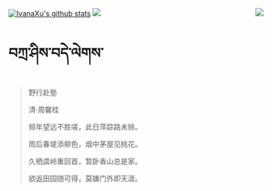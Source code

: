 [![IvanaXu's github stats](https://github-readme-stats.vercel.app/api?username=IvanaXu&show_icons=true&theme=vue-dark)](https://github.com/anuraghazra/github-readme-stats)
<img align="right" src="https://github-readme-stats.vercel.app/api/top-langs/?username=IvanaXu&langs_count=7&theme=graywhite" />
<img src="https://github-readme-stats.vercel.app/api/wakatime?username=IvanaXu&layout=compact&langs_count=6&theme=vue-dark&&custom_title=Programming Times(Jul 29 2021-)" />
# བཀྲ་ཤིས་བདེ་ལེགས་
> 野行赴塾
>
> 清·周馨桂
>
> 频年望远不胜嗟，此日萍踪路未赊。
> 
> 雨后春堤添柳色，烟中茅屋见桃花。
> 
> 久栖虞岭重回首，暂卧香山总是家。
> 
> 欲返田园随可得，莫嫌门外即天涯。